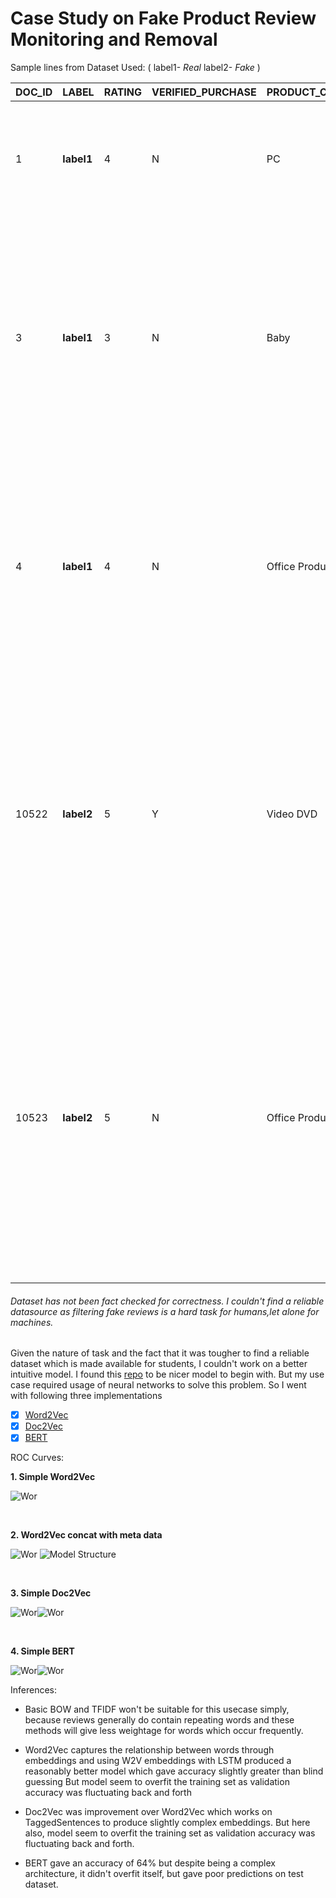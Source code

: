# Case Study on Fake Product Review Monitoring and Removal #


Sample lines from Dataset Used: ( label1- *Real* label2- *Fake* )  

| DOC_ID | LABEL      | RATING | VERIFIED_PURCHASE | PRODUCT_CATEGORY | PRODUCT_ID | PRODUCT_TITLE                                                  | REVIEW_TITLE             | REVIEW_TEXT                                                                                                                                                                                                                                                                                                         | 
|--------|------------|--------|-------------------|------------------|------------|----------------------------------------------------------------|--------------------------|---------------------------------------------------------------------------------------------------------------------------------------------------------------------------------------------------------------------------------------------------------------------------------------------------------------------| 
| 1      | __label1__ | 4      | N                 | PC               | B00008NG7N | Targus PAUK10U Ultra Mini USB Keypad, Black                    | useful                   | When least you think so, this product will save the day. Just keep it around just in case you need it for something.                                                                                                                                                                                                | 
| 3      | __label1__ | 3      | N                 | Baby             | B000I5UZ1Q | Fisher-Price Papasan Cradle Swing, Starlight                   | doesn't swing very well. | I purchased this swing for my baby. She is 6 months now and has pretty much out grown it. It is very loud and doesn't swing very well. It is beautiful though. I love the colors and it has a lot of settings, but I don't think it was worth the money.                                                            | 
| 4      | __label1__ | 4      | N                 | Office Products  | B003822IRA | Casio MS-80B Standard Function Desktop Calculator              | Great computing!         | I was looking for an inexpensive desk calcolatur and here it is. It works and does everything I need. Only issue is that it tilts slightly to one side so when I hit any keys it rocks a little bit. Not a big deal.                                                                                                | 
| 10522  | __label2__ | 5      | Y                 | Video DVD        | B003QF1N7K | Disneynature: Oceans                                           | Wonderful DVD            | This DVD is awesome. I love the way that it shows all different kinds of life in the Ocean. Especially that of the Dolphins and the Whales. Finding out about the rays, sharks and many other things that live in the ocean is just as impressive. Just amazing. Simply Wonderful.                                  | 
| 10523  | __label2__ | 5      | N                 | Office Products  | B00D7NYKYE | Quartet Chalkboard, 8.5 x 11 Inches, Wood Finish Frame (80214) | Perfect for the Kitchen  | Roughly the size of a notebook paper, this little chalkboard is incredibly handy.  It mounts easily to any surface with the included double sided tape.  We use it in the kitchen for reminders and little notes.  It is very light weight.  The faux wood edges look nice as well.  We're happy with this product. | 



###### Dataset has not been fact checked for correctness. I couldn't find a reliable datasource as filtering fake reviews is a hard task for humans,let alone for machines. ######



Given the nature of task and the fact that it was tougher to find a reliable dataset which is made available for students, I couldn't work on a better
intuitive model.
I found this [repo](https://github.com/anubhavs11/Fake-Product-Review-Monitoring) to be nicer model to begin with. But my use case required usage of 
neural networks to solve this problem. So I went with following three implementations

- [x] [Word2Vec](https://github.com/haresrv/Dustbin/blob/master/2.0-Word2Vec.ipynb)
- [x] [Doc2Vec](https://github.com/haresrv/Dustbin/blob/master/2-Doc2Vec.ipynb)
- [x] [BERT](https://github.com/haresrv/Dustbin/blob/master/3-Keras%20Bert.ipynb)

ROC Curves:


**1. Simple Word2Vec**
<br>

![Wor](https://github.com/haresrv/Dustbin/blob/master/Performances/2.1-Word2Vec_Simple_ROC.png)

<br>

**2. Word2Vec concat with meta data**

![Wor](https://github.com/haresrv/Dustbin/blob/master/Performances/2.2-Word2Vec_Concat_ROC.png) ![Model Structure](http://digital-thinking.de/wp-content/uploads/2018/07/combine-244x300.png)

<br>

**3. Simple Doc2Vec**
<br>

![Wor](https://github.com/haresrv/Dustbin/blob/master/Performances/2-Doc2Vec_ROC.png)![Wor](https://github.com/haresrv/Dustbin/blob/master/Performances/2-Doc2Vec_Conf_Matrix.png)

<br>

**4. Simple BERT**
<br>

![Wor](https://github.com/haresrv/Dustbin/blob/master/Performances/BERT_ROC.png)![Wor](https://github.com/haresrv/Dustbin/blob/master/Performances/BERT_CONFMATRIX.png)


Inferences:

* Basic BOW and TFIDF won't be suitable for this usecase simply, because reviews generally do contain repeating words and these methods will
give less weightage for words which occur frequently.

* Word2Vec captures the relationship between words through embeddings and using W2V embeddings with LSTM produced a reasonably better model which gave accuracy slightly greater than blind guessing
But model seem to overfit the training set as validation accuracy was fluctuating back and forth

* Doc2Vec was improvement over Word2Vec which works on TaggedSentences to produce slightly complex embeddings. But here also, model seem to overfit the training set as validation accuracy was fluctuating back and forth.

* BERT gave an accuracy of 64% but despite being a complex architecture, it didn't overfit itself, but gave poor predictions on test dataset.

